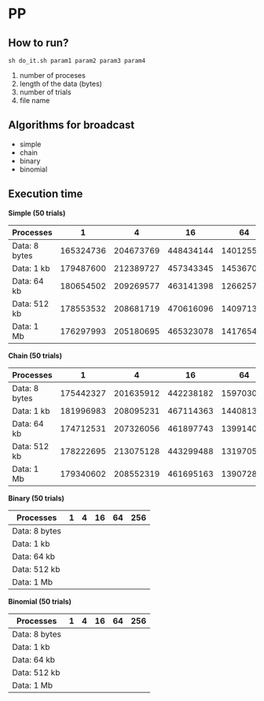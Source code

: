 # PP

## How to run?

```console
sh do_it.sh param1 param2 param3 param4
```

1. number of proceses
2. length of the data (bytes)
3. number of trials
4. file name

## Algorithms for broadcast

* simple
* chain
* binary
* binomial

## Execution time

**Simple (50 trials)**

| Processes         | 1             | 4             | 16            | 64            | 256           |
| ----------------- | ------------- | ------------- | ------------- | ------------- | ------------- |
| Data: 8 bytes     | 165324736     | 204673769     | 448434144     | 140125524     | 141286892     |          
| Data: 1 kb        | 179487600     | 212389727     | 457343345     | 145367019     | 141573174     |
| Data: 64 kb       | 180654502     | 209269577     | 463141398     | 126625701     | 132715058     |
| Data: 512 kb      | 178553532     | 208681719     | 470616096     | 140971326     | 140706331     |
| Data: 1 Mb        | 176297993     | 205180695     | 465323078     | 141765439     | 142048781     |

**Chain (50 trials)**

| Processes         | 1             | 4             | 16            | 64            | 256           |
| ----------------- | ------------- | ------------- | ------------- | ------------- | ------------- |
| Data: 8 bytes     | 175442327     | 201635912     | 442238182     | 159703039     | 136404840     |          
| Data: 1 kb        | 181996983     | 208095231     | 467114363     | 144081372     | 140303190     |
| Data: 64 kb       | 174712531     | 207326056     | 461897743     | 139914048     | 144834330     |
| Data: 512 kb      | 178222695     | 213075128     | 443299488     | 131970529     | 141280852     |
| Data: 1 Mb        | 179340602     | 208552319     | 461695163     | 139072808     | 141329465     |

**Binary (50 trials)**

| Processes         | 1             | 4             | 16            | 64            | 256           |
| ----------------- | ------------- | ------------- | ------------- | ------------- | ------------- |
| Data: 8 bytes     |               |               |               |               |               |          
| Data: 1 kb        |               |               |               |               |               |
| Data: 64 kb       |               |               |               |               |               |
| Data: 512 kb      |               |               |               |               |               |
| Data: 1 Mb        |               |               |               |               |               |


**Binomial (50 trials)**

| Processes         | 1             | 4             | 16            | 64            | 256           |
| ----------------- | ------------- | ------------- | ------------- | ------------- | ------------- |
| Data: 8 bytes     |               |               |               |               |               |          
| Data: 1 kb        |               |               |               |               |               |
| Data: 64 kb       |               |               |               |               |               |
| Data: 512 kb      |               |               |               |               |               |
| Data: 1 Mb        |               |               |               |               |               |
